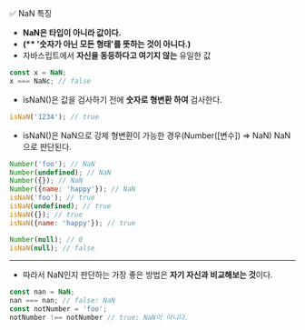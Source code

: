 ✅ NaN 특징
* <b>NaN은 타입이 아니라 값이다.</b>
* <b>(** '숫자가 아닌 모든 형태'를 뜻하는 것이 아니다.)</b>
* 자바스립트에서 <b>자신을 동등하다고 여기지 않는</b> 유일한 값
```javascript
const x = NaN;
x === NaNc; // false
```
* isNaN()은 값을 검사하기 전에 <b>숫자로 형변환 하여</b> 검사한다.
```javascript
isNaN('1234'); // true
```
* isNaN()은 NaN으로 강제 형변환이 가능한 경우(Number([변수]) => NaN) NaN으로 판단된다.
```javascript
Number('foo'); // NaN
Number(undefined); // NaN
Number({}); // NaN
Number({name: 'happy'}); // NaN
isNaN('foo'); // true
isNaN(undefined); // true
isNaN({}); // true
isNaN({name: 'happy'}); // true
``` 
```javascript
Number(null); // 0
isNaN(null); // false
```

<hr />

* 따라서 NaN인지 판단하는 가장 좋은 방법은 <b>자기 자신과 비교해보는 것</b>이다.
```javascript
const nan = NaN;
nan === nan; // false: NaN
const notNumber = 'foo';
notNumber !== notNumber // true: NaN이 아니다. 
```